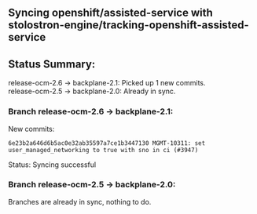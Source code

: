 ## Syncing openshift/assisted-service with stolostron-engine/tracking-openshift-assisted-service

## Status Summary:

release-ocm-2.6 -> backplane-2.1: Picked up 1 new commits.  
release-ocm-2.5 -> backplane-2.0: Already in sync.  

### Branch release-ocm-2.6 -> backplane-2.1:

New commits:

```
6e23b2a646d6b5ac0e32ab35597a7ce1b3447130 MGMT-10311: set user_managed_networking to true with sno in ci (#3947)
```

Status: Syncing successful

### Branch release-ocm-2.5 -> backplane-2.0:

Branches are already in sync, nothing to do.
